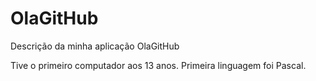 # OlaGitHub
Descrição da minha aplicação OlaGitHub

Tive o primeiro computador aos 13 anos.
Primeira linguagem foi Pascal.
